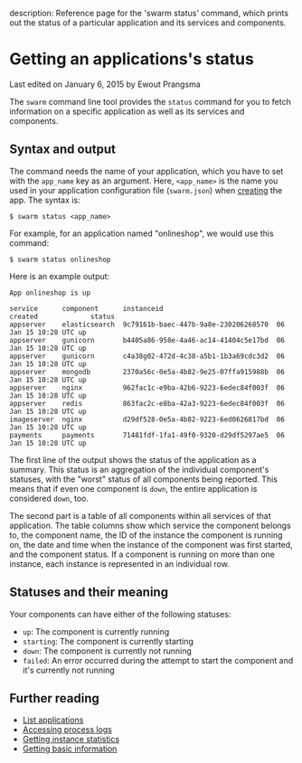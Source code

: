 description: Reference page for the 'swarm status' command, which prints out the status of a particular application and its services and components.

# Getting an applications's status

<p class="lastmod">Last edited on January 6, 2015 by Ewout Prangsma</p>

The `swarm` command line tool provides the `status` command for you to fetch information on a specific application as well as its services and components.

## Syntax and output

The command needs the name of your application, which you have to set with the `app_name` key as an argument. Here, `<app_name>` is the name you used in your application configuration file (`swarm.json`) when [creating](../create/) the app. The syntax is:

    $ swarm status <app_name>

For example, for an application named "onlineshop", we would use this command:

    $ swarm status onlineshop

Here is an example output:

```
App onlineshop is up

service      component      instanceid                            created             status
appserver    elasticsearch  9c79161b-baec-447b-9a8e-230206268570  06 Jan 15 10:28 UTC up
appserver    gunicorn       b4405a86-958e-4a46-ac14-41404c5e17bd  06 Jan 15 10:28 UTC up
appserver    gunicorn       c4a38g02-472d-4c38-a5b1-1b3a69cdc3d2  06 Jan 15 10:28 UTC up
appserver    mongodb        2370a56c-0e5a-4b82-9e25-07ffa915988b  06 Jan 15 10:28 UTC up
appserver    nginx          962fac1c-e9ba-42b6-9223-6edec84f003f  06 Jan 15 10:28 UTC up
appserver    redis          863fac2c-e8ba-42a3-9223-6edec84f003f  06 Jan 15 10:28 UTC up
imageserver  nginx          d29df528-0e5a-4b82-9223-6ed0626817bd  06 Jan 15 10:28 UTC up
payments     payments       71481fdf-1fa1-49f0-9320-d29df5297ae5  06 Jan 15 10:28 UTC up
```

The first line of the output shows the status of the application as a summary. This status is an aggregation of the individual component's statuses, with the "worst" status of all components being reported. This means that if even one component is `down`, the entire application is considered `down`, too.

The second part is a table of all components within all services of that application. The table columns show which service the component belongs to, the component name, the ID of the instance the component is running on, the date and time when the instance of the component was first started, and the component status. If a component is running on more than one instance, each instance is represented in an individual row.

<!-- TODO: Create reference page on instance IDs and link from here. -->

## Statuses and their meaning

Your components can have either of the following statuses:

 * `up`: The component is currently running
 * `starting`: The component is currently starting
 * `down`: The component is currently not running
 * `failed`: An error occurred during the attempt to start the component and it's currently not running

## Further reading

* [List applications](../list/)
* [Accessing process logs](../logs/)
* [Getting instance statistics](../stats/)
* [Getting basic information](../info/)

